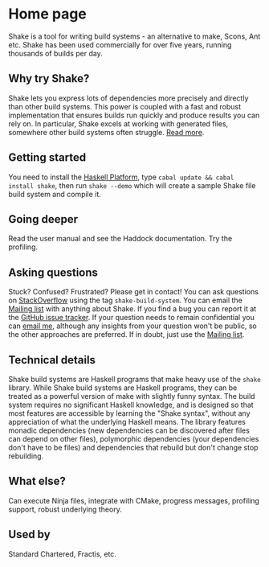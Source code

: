 # Home page

Shake is a tool for writing build systems - an alternative to make, Scons, Ant etc. Shake has been used commercially for over five years, running thousands of builds per day.

<!--<div id="messages">-->
<!--<insert:br>-->

## Why try Shake?

Shake lets you express lots of dependencies more precisely and directly than other build systems. This power is coupled with a fast and robust implementation that ensures builds run quickly and produce results you can rely on. In particular, Shake excels at working with generated files, somewhere other build systems often struggle. [Read more](Why.md).

## Getting started

You need to install the [Haskell Platform](http://www.haskell.org/platform/), type `cabal update && cabal install shake`, then run `shake --demo` which will create a sample Shake file build system and compile it.

## Going deeper

Read the user manual and see the Haddock documentation. Try the profiling.

## Asking questions

Stuck? Confused? Frustrated? Please get in contact! You can ask questions on [StackOverflow](http://stackoverflow.com/questions/tagged/shake-build-system) using the tag `shake-build-system`. You can email the [Mailing list](https://groups.google.com/forum/?fromgroups#!forum/shake-build-system) with anything about Shake. If you find a bug you can report it at the [GitHub issue tracker](https://github.com/ndmitchell/shake/issues). If your question needs to remain confidential you can [email me](http://community.haskell.org/~ndm/contact/), although any insights from your question won't be public, so the other approaches are preferred. If in doubt, just use the [Mailing list](https://groups.google.com/forum/?fromgroups#!forum/shake-build-system).

## Technical details

Shake build systems are Haskell programs that make heavy use of the `shake` library. While Shake build systems are Haskell programs, they can be treated as a powerful version of make with slightly funny syntax. The build system requires no significant Haskell knowledge, and is designed so that most features are accessible by learning the "Shake syntax", without any appreciation of what the underlying Haskell means. The library features monadic dependencies (new dependencies can be discovered after files can depend on other files), polymorphic dependencies (your dependencies don't have to be files) and dependencies that rebuild but don't change stop rebuilding.

## What else?

Can execute Ninja files, integrate with CMake, progress messages, profiling support, robust underlying theory.

## Used by

Standard Chartered, Fractis, etc.

<!--</div>-->
